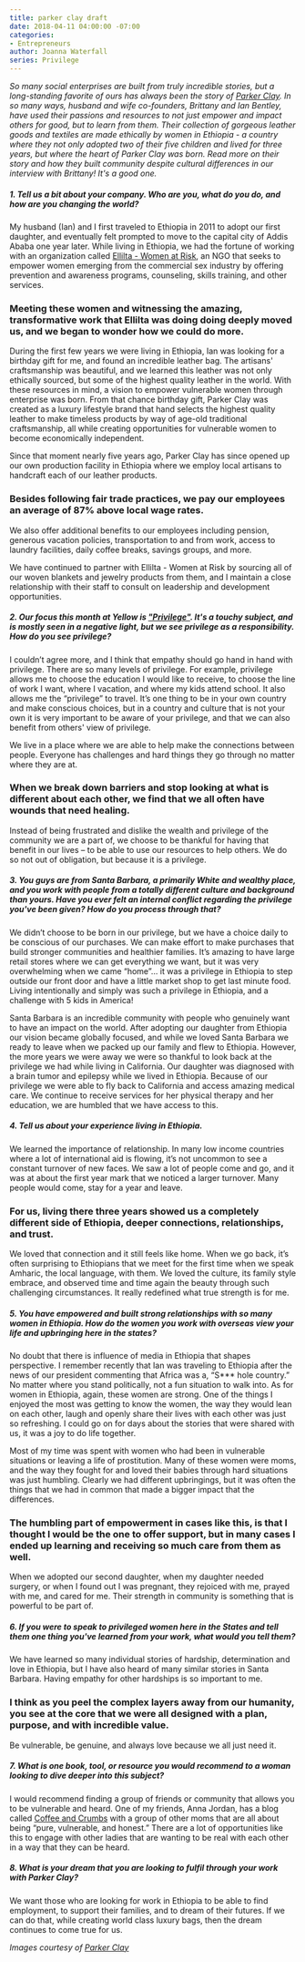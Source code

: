 ```yaml
---
title: parker clay draft
date: 2018-04-11 04:00:00 -07:00
categories:
- Entrepreneurs
author: Joanna Waterfall
series: Privilege
---
```


_So many social enterprises are built from truly incredible stories, but a long-standing favorite of ours has always been the story of [Parker Clay](https://www.parkerclay.com/). In so many ways, husband and wife co-founders, Brittany and Ian Bentley, have used their passions and resources to not just empower and impact others for good, but to learn from them. Their collection of gorgeous leather goods and textiles are made ethically by women in Ethiopia - a country where they not only adopted two of their five children and lived for three years, but where the heart of Parker Clay was born. Read more on their story and how they built community despite cultural differences in our interview with Brittany! It's a good one._

##### 1. Tell us a bit about your company. Who are you, what do you do, and how are you changing the world?

My husband (Ian) and I first traveled to Ethiopia in 2011 to adopt our first daughter, and eventually felt prompted to move to the capital city of Addis Ababa one year later. While living in Ethiopia, we had the fortune of working with an organization called [Ellilta - Women at Risk](http://www.ellilta.org/), an NGO that seeks to empower women emerging from the commercial sex industry by offering prevention and awareness programs, counseling, skills training, and other services. 

### Meeting these women and witnessing the amazing, transformative work that Ellilta was doing doing deeply moved us, and we began to wonder how we could do more. 

During the first few years we were living in Ethiopia, Ian was looking for a birthday gift for me, and found an incredible leather bag. The artisans' craftsmanship was beautiful, and we learned this leather was not only ethically sourced, but some of the highest quality leather in the world. With these resources in mind, a vision to empower vulnerable women through enterprise was born. From that chance birthday gift, Parker Clay was created as a luxury lifestyle brand that hand selects the highest quality leather to make timeless products by way of age-old traditional craftsmanship, all while creating opportunities for vulnerable women to become economically independent.

Since that moment nearly five years ago, Parker Clay has since opened up our own production facility in Ethiopia where we employ local artisans to handcraft each of our leather products. 

### Besides following fair trade practices, we pay our employees an average of 87% above local wage rates.

We also offer additional benefits to our employees including pension, generous vacation policies, transportation to and from work, access to laundry facilities, daily coffee breaks, savings groups, and more.

We have continued to partner with Ellilta - Women at Risk by sourcing all of our woven blankets and jewelry products from them, and I maintain a close relationship with their staff to consult on leadership and development opportunities. 

##### 2. Our focus this month at Yellow is ["Privilege"](https://yellowco.co/blog/2018/04/02/privilege-intro-draft/). It's a touchy subject, and is mostly seen in a negative light, but we see privilege as a responsibility. How do you see privilege?

I couldn’t agree more, and I think that empathy should go hand in hand with privilege. There are so many levels of privilege. For example, privilege allows me to choose the education I would like to receive, to choose the line of work I want, where I vacation, and where my kids attend school. It also allows me the “privilege” to travel. It’s one thing to be in your own country and make conscious choices, but in a country and culture that is not your own it is very important to be aware of your privilege, and that we can also benefit from others' view of privilege.  

We live in a place where we are able to help make the connections between people. Everyone has challenges and hard things they go through no matter where they are at. 

### When we break down barriers and stop looking at what is different about each other, we find that we all often have wounds that need healing. 

Instead of being frustrated and dislike the wealth and privilege of the community we are a part of, we choose to be thankful for having that benefit in our lives – to be able to use our resources to help others. We do so not out of obligation, but because it is a privilege.

##### 3. You guys are from Santa Barbara, a primarily White and wealthy place, and you work with people from a totally different culture and background than yours. Have you ever felt an internal conflict regarding the privilege you've been given? How do you process through that?

We didn’t choose to be born in our privilege, but we have a choice daily to be conscious of our purchases. We can make effort to make purchases that build stronger communities and healthier families. It’s amazing to have large retail stores where we can get everything we want, but it was very overwhelming when we came “home”… it was a privilege in Ethiopia to step outside our front door and have a little market shop to get last minute food. Living intentionally and simply was such a privilege in Ethiopia, and a challenge with 5 kids in America!

Santa Barbara is an incredible community with people who genuinely want to have an impact on the world. After adopting our daughter from Ethiopia our vision became globally focused, and while we loved Santa Barbara we ready to leave when we packed up our family and flew to Ethiopia. However, the more years we were away we were so thankful to look back at the privilege we had while living in California. Our daughter was diagnosed with a brain tumor and epilepsy while we lived in Ethiopia. Because of our privilege we were able to fly back to California and access amazing medical care. We continue to receive services for her physical therapy and her education, we are humbled that we have access to this. 

##### 4. Tell us about your experience living in Ethiopia.

We learned the importance of relationship. In many low income countries where a lot of international aid is flowing, it’s not uncommon to see a constant turnover of new faces. We saw a lot of people come and go, and it was at about the first year mark that we noticed a larger turnover. Many people would come, stay for a year and leave. 

### For us, living there three years showed us a completely different side of Ethiopia, deeper connections, relationships, and trust.  

We loved that connection and it still feels like home. When we go back, it’s often surprising to Ethiopians that we meet for the first time when we speak Amharic, the local language, with them. We loved the culture, its family style embrace, and observed time and time again the beauty through such challenging circumstances. It really redefined what true strength is for me. 

##### 5. You have empowered and built strong relationships with so many women in Ethiopia. How do the women you work with overseas view your life and upbringing here in the states?

No doubt that there is influence of media in Ethiopia that shapes perspective. I remember recently that Ian was traveling to Ethiopia after the news of our president commenting that Africa was a, “S*** hole country.” No matter where you stand politically, not a fun situation to walk into. As for women in Ethiopia, again, these women are strong. One of the things I enjoyed the most was getting to know the women, the way they would lean on each other, laugh and openly share their lives with each other was just so refreshing. I could go on for days about the stories that were shared with us, it was a joy to do life together. 

Most of my time was spent with women who had been in vulnerable situations or leaving a life of prostitution. Many of these women were moms, and the way they fought for and loved their babies through hard situations was just humbling. Clearly we had different upbringings, but it was often the things that we had in common that made a bigger impact that the differences. 

### The humbling part of empowerment in cases like this, is that I thought I would be the one to offer support, but in many cases I ended up learning and receiving so much care from them as well. 

When we adopted our second daughter, when my daughter needed surgery, or when I found out I was pregnant, they rejoiced with me, prayed with me, and cared for me. Their strength in community is something that is powerful to be part of.

##### 6. If you were to speak to privileged women here in the States and tell them one thing you've learned from your work, what would you tell them?

We have learned so many individual stories of hardship, determination and love in Ethiopia, but I have also heard of many similar stories in Santa Barbara. Having empathy for other hardships is so important to me. 

### I think as you peel the complex layers away from our humanity, you see at the core that we were all designed with a plan, purpose, and with incredible value.  

Be vulnerable, be genuine, and always love because we all just need it.      

##### 7. What is one book, tool, or resource you would recommend to a woman looking to dive deeper into this subject?

I would recommend finding a group of friends or community that allows you to be vulnerable and heard. One of my friends, Anna Jordan, has a blog called [Coffee and Crumbs](https://www.coffeeandcrumbs.net/about) with a group of other moms that are all about being “pure, vulnerable, and honest.” There are a lot of opportunities like this to engage with other ladies that are wanting to be real with each other in a way that they can be heard.

##### 8. What is your dream that you are looking to fulfil through your work with Parker Clay?

We want those who are looking for work in Ethiopia to be able to find employment, to support their families, and to dream of their futures. If we can do that, while creating world class luxury bags, then the dream continues to come true for us.

_Images courtesy of [Parker Clay](https://www.parkerclay.com/)_